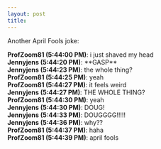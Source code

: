 ```yaml
---
layout: post
title: 
---
```


Another April Fools joke:

<div class="quote">
<b>ProfZoom81<span class="im-time"> (5:44:00 PM)</span></b>: i just shaved my head<br>
<b>Jennyjens<span class="im-time"> (5:44:20 PM)</span></b>: <span class="im-jen">**GASP**</span><br>
<b>Jennyjens<span class="im-time"> (5:44:23 PM)</span></b>: <span class="im-jen">the whole thing?</span><br>
<b>ProfZoom81<span class="im-time"> (5:44:25 PM)</span></b>: yeah<br>
<b>ProfZoom81<span class="im-time"> (5:44:27 PM)</span></b>: it feels weird<br>
<b>Jennyjens<span class="im-time"> (5:44:27 PM)</span></b>: <span class="im-jen">THE WHOLE THING?</span><br>
<b>ProfZoom81<span class="im-time"> (5:44:30 PM)</span></b>: yeah<br>
<b>Jennyjens<span class="im-time"> (5:44:30 PM)</span></b>: <span class="im-jen">DOUG!</span><br>
<b>Jennyjens<span class="im-time"> (5:44:33 PM)</span></b>: <span class="im-jen">DOUGGGG!!!!!</span><br>
<b>Jennyjens<span class="im-time"> (5:44:36 PM)</span></b>: <span class="im-jen">why??</span><br>
<b>ProfZoom81<span class="im-time"> (5:44:37 PM)</span></b>: haha<br>
<b>ProfZoom81<span class="im-time"> (5:44:39 PM)</span></b>: april fools<br>

</div>
